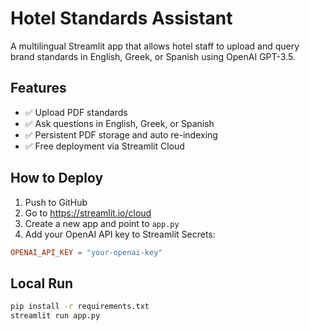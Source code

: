 
# Hotel Standards Assistant

A multilingual Streamlit app that allows hotel staff to upload and query brand standards in English, Greek, or Spanish using OpenAI GPT-3.5.

## Features
- ✅ Upload PDF standards
- ✅ Ask questions in English, Greek, or Spanish
- ✅ Persistent PDF storage and auto re-indexing
- ✅ Free deployment via Streamlit Cloud

## How to Deploy

1. Push to GitHub
2. Go to https://streamlit.io/cloud
3. Create a new app and point to `app.py`
4. Add your OpenAI API key to Streamlit Secrets:

```toml
OPENAI_API_KEY = "your-openai-key"
```

## Local Run
```bash
pip install -r requirements.txt
streamlit run app.py
```

